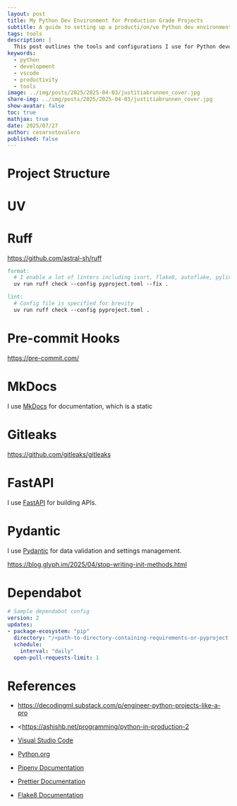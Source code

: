 ```yaml
---
layout: post
title: My Python Dev Environment for Production Grade Projects
subtitle: A guide to setting up a producti/on/ve Python dev environment
tags: tools
description: |
  This post outlines the tools and configurations I use for Python development, focusing on productivity and efficiency.
keywords:
  - python
  - development
  - vscode
  - productivity
  - tools
image: ../img/posts/2025/2025-04-03/justitiabrunnen_cover.jpg
share-img: ../img/posts/2025/2025-04-03/justitiabrunnen_cover.jpg
show-avatar: false
toc: true
mathjax: true
date: 2025/07/27
author: cesarsotovalero
published: false
---
```


# Project Structure

# UV

# Ruff

<https://github.com/astral-sh/ruff>

```makefile
format:
  # I enable a lot of linters including isort, flake8, autoflake, pylint equivalent and others
  uv run ruff check --config pyproject.toml --fix .

lint:
  # Config file is specified for brevity
  uv run ruff check --config pyproject.toml .
```

# Pre-commit Hooks

<https://pre-commit.com/>

# MkDocs

I use [MkDocs](https://www.mkdocs.org/) for documentation, which is a static

# Gitleaks

<https://github.com/gitleaks/gitleaks>

# FastAPI

I use [FastAPI](https://fastapi.tiangolo.com/) for building APIs.

# Pydantic

I use [Pydantic](https://pydantic-docs.helpmanual.io/) for data validation and settings management.

<https://blog.glyph.im/2025/04/stop-writing-init-methods.html>

# Dependabot

```yml
# Sample dependabot config
version: 2
updates:
- package-ecosystem: "pip"
  directory: "/<path-to-directory-containing-requirements-or-pyproject.toml>"
  schedule:
    interval: "daily"
  open-pull-requests-limit: 1
```

# References

- <https://decodingml.substack.com/p/engineer-python-projects-like-a-pro>
- <<https://ashishb.net/programming/python-in-production-2>

- [Visual Studio Code](https://code.visualstudio.com/)
- [Python.org](https://www.python.org/)
- [Pipenv Documentation](https://pipenv.pypa.io/en/latest/)
- [Prettier Documentation](https://prettier.io/docs/en/index.html)
- [Flake8 Documentation](https://flake8.pycqa.org/en/latest/)
